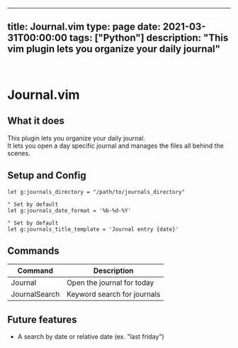 
---
title: Journal.vim
type: page
date: 2021-03-31T00:00:00
tags: ["Python"]
description: "This vim plugin lets you organize your daily journal"
---


<br>

# Journal.vim

## What it does
This plugin lets you organize your daily journal.<br>
It lets you open a day specific journal and manages the files all behind the scenes.

## Setup and Config
```vim
let g:journals_directory = "/path/to/journals_directory"

" Set by default
let g:journals_date_format = '%b-%d-%Y'

" Set by default
let g:journals_title_template = 'Journal entry {date}'
```

## Commands
| Command               | Description                 |
|-----------------------|-----------------------------|
| Journal              | Open the journal for today  |
| JournalSearch <word> | Keyword search for journals |

## Future features
- A search by date or relative date (ex. "last friday")
